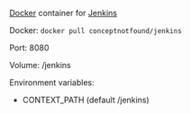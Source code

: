 [Docker](http://www.docker.com/) container for [Jenkins](http://jenkins-ci.org/)

Docker: `docker pull conceptnotfound/jenkins`

Port: 8080

Volume: /jenkins

Environment variables:

* CONTEXT_PATH (default /jenkins)
